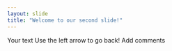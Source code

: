 ```yaml
---
layout: slide
title: "Welcome to our second slide!"
---
```

Your text
Use the left arrow to go back!
Add comments
